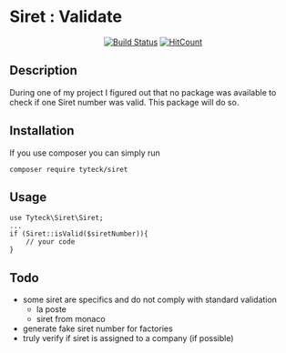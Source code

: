 # Siret : Validate

<div align="center">
    
[![Build Status](https://travis-ci.org/tyteck/siret.svg?branch=master)](https://travis-ci.org/tyteck/siret)
[![HitCount](http://hits.dwyl.io/tyteck/siret.svg)](http://hits.dwyl.io/tyteck/siret)

</div>

## Description
During one of my project I figured out that no package was available to check if one 
Siret number was valid. This package will do so.

## Installation
If you use composer you can simply run 
```
composer require tyteck/siret
```

## Usage
```
use Tyteck\Siret\Siret;
...
if (Siret::isValid($siretNumber)){
    // your code
}
```

## Todo
* some siret are specifics and do not comply with standard validation
    * la poste
    * siret from monaco
* generate fake siret number for factories
* truly verify if siret is assigned to a company (if possible)
